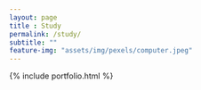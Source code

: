 ```yaml
---
layout: page
title : Study
permalink: /study/
subtitle: ""
feature-img: "assets/img/pexels/computer.jpeg"
---
```


{% include portfolio.html %}
